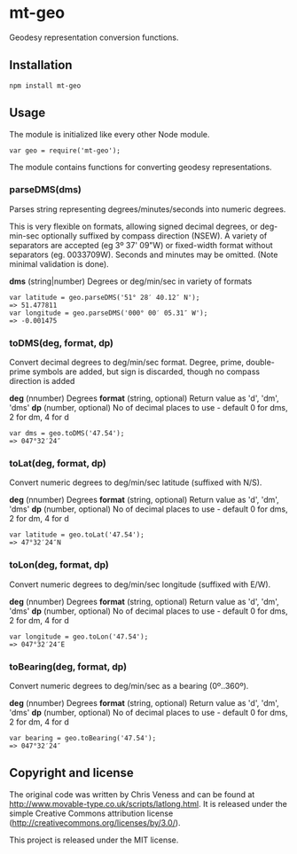 mt-geo
======

Geodesy representation conversion functions.


Installation
------------

    npm install mt-geo


Usage
-----

The module is initialized like every other Node module.

    var geo = require('mt-geo');

The module contains functions for converting geodesy representations.


### parseDMS(dms)

Parses string representing degrees/minutes/seconds into numeric degrees.

This is very flexible on formats, allowing signed decimal degrees, or deg-min-sec optionally
suffixed by compass direction (NSEW). A variety of separators are accepted (eg 3º 37' 09"W) 
or fixed-width format without separators (eg. 0033709W). Seconds and minutes may be omitted.
(Note minimal validation is done).

__dms__ (string|number) Degrees or deg/min/sec in variety of formats

```
var latitude = geo.parseDMS('51° 28′ 40.12″ N');
=> 51.477811
var longitude = geo.parseDMS('000° 00′ 05.31″ W');
=> -0.001475
```


### toDMS(deg, format, dp)

Convert decimal degrees to deg/min/sec format.
Degree, prime, double-prime symbols are added, but sign is discarded, though no compass
direction is added

__deg__ (nnumber) Degrees
__format__ (string, optional) Return value as 'd', 'dm', 'dms'
__dp__ (number, optional) No of decimal places to use - default 0 for dms, 2 for dm, 4 for d

```
var dms = geo.toDMS('47.54');
=> 047°32′24″
```


### toLat(deg, format, dp)

Convert numeric degrees to deg/min/sec latitude (suffixed with N/S).

__deg__ (nnumber) Degrees
__format__ (string, optional) Return value as 'd', 'dm', 'dms'
__dp__ (number, optional) No of decimal places to use - default 0 for dms, 2 for dm, 4 for d

```
var latitude = geo.toLat('47.54');
=> 47°32′24″N
```


### toLon(deg, format, dp)

Convert numeric degrees to deg/min/sec longitude (suffixed with E/W).

__deg__ (nnumber) Degrees
__format__ (string, optional) Return value as 'd', 'dm', 'dms'
__dp__ (number, optional) No of decimal places to use - default 0 for dms, 2 for dm, 4 for d

```
var longitude = geo.toLon('47.54');
=> 047°32′24″E
```


### toBearing(deg, format, dp)

Convert numeric degrees to deg/min/sec as a bearing (0º..360º).

__deg__ (nnumber) Degrees
__format__ (string, optional) Return value as 'd', 'dm', 'dms'
__dp__ (number, optional) No of decimal places to use - default 0 for dms, 2 for dm, 4 for d

```
var bearing = geo.toBearing('47.54');
=> 047°32′24″
```



Copyright and license
---------------------

The original code was written by Chris Veness and can be found at
http://www.movable-type.co.uk/scripts/latlong.html. It is released under the
simple Creative Commons attribution license
(http://creativecommons.org/licenses/by/3.0/).

This project is released under the MIT license.
